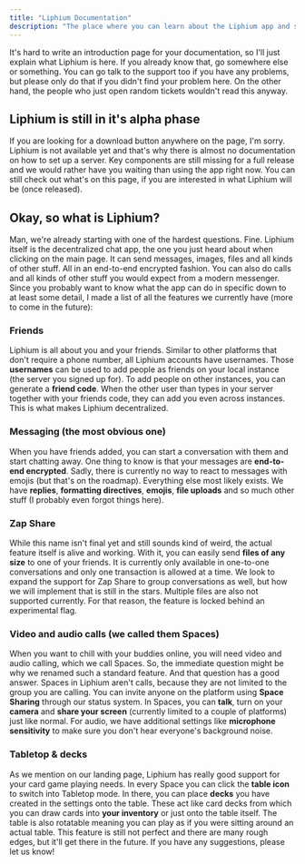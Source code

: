 ```yaml
---
title: "Liphium Documentation"
description: "The place where you can learn about the Liphium app and server."
---
```


It's hard to write an introduction page for your documentation, so I'll just explain what Liphium is here. If you already know that, go somewhere else or something. You can go talk to the support too if you have any problems, but please only do that if you didn't find your problem here. On the other hand, the people who just open random tickets wouldn't read this anyway.

## Liphium is still in it's alpha phase

If you are looking for a download button anywhere on the page, I'm sorry. Liphium is not available yet and that's why there is almost no documentation on how to set up a server. Key components are still missing for a full release and we would rather have you waiting than using the app right now. You can still check out what's on this page, if you are interested in what Liphium will be (once released).


## Okay, so what is Liphium?

Man, we're already starting with one of the hardest questions. Fine. Liphium itself is the decentralized chat app, the one you just heard about when clicking on the main page. It can send messages, images, files and all kinds of other stuff. All in an end-to-end encrypted fashion. You can also do calls and all kinds of other stuff you would expect from a modern messenger. Since you probably want to know what the app can do in specific down to at least some detail, I made a list of all the features we currently have (more to come in the future):

### Friends

Liphium is all about you and your friends. Similar to other platforms that don't require a phone number, all Liphium accounts have usernames. Those **usernames** can be used to add people as friends on your local instance (the server you signed up for). To add people on other instances, you can generate a **friend code**. When the other user than types in your server together with your friends code, they can add you even across instances. This is what makes Liphium decentralized.

### Messaging (the most obvious one)

When you have friends added, you can start a conversation with them and start chatting away. One thing to know is that your messages are **end-to-end encrypted**. Sadly, there is currently no way to react to messages with emojis (but that's on the roadmap). Everything else most likely exists. We have **replies**, **formatting directives**, **emojis**, **file uploads** and so much other stuff (I probably even forgot things here).

### Zap Share

While this name isn't final yet and still sounds kind of weird, the actual feature itself is alive and working. With it, you can easily send **files of any size** to one of your friends. It is currently only available in one-to-one conversations and only one transaction is allowed at a time. We look to expand the support for Zap Share to group conversations as well, but how we will implement that is still in the stars. Multiple files are also not supported currently. For that reason, the feature is locked behind an experimental flag.

### Video and audio calls (we called them Spaces)

When you want to chill with your buddies online, you will need video and audio calling, which we call Spaces. So, the immediate question might be why we renamed such a standard feature. And that question has a good answer. Spaces in Liphium aren't calls, because they are not limited to the group you are calling. You can invite anyone on the platform using **Space Sharing** through our status system. In Spaces, you can **talk**, turn on your **camera** and **share your screen** (currently limited to a couple of platforms) just like normal. For audio, we have additional settings like **microphone sensitivity** to make sure you don't hear everyone's background noise. 

### Tabletop & decks

As we mention on our landing page, Liphium has really good support for your card game playing needs. In every Space you can click the **table icon** to switch into Tabletop mode. In there, you can place **decks** you have created in the settings onto the table. These act like card decks from which you can draw cards into **your inventory** or just onto the table itself. The table is also rotatable meaning you can play as if you were sitting around an actual table. This feature is still not perfect and there are many rough edges, but it'll get there in the future. If you have any suggestions, please let us know!
